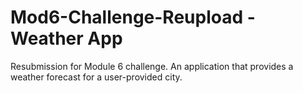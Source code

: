 # Mod6-Challenge-Reupload - Weather App

Resubmission for Module 6 challenge. An application that provides a weather forecast for a user-provided city.
